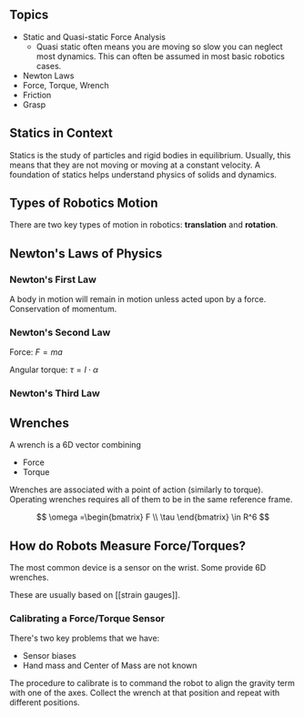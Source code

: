 ## Topics

- Static and Quasi-static Force Analysis
	- Quasi static often means you are moving so slow you can neglect most dynamics. This can often be assumed in most basic robotics cases.
- Newton Laws
- Force, Torque, Wrench
- Friction
- Grasp

## Statics in Context

Statics is the study of particles and rigid bodies in equilibrium. Usually, this means that they are not moving or moving at a constant velocity. A foundation of statics helps understand physics of solids and dynamics.

## Types of Robotics Motion

There are two key types of motion in robotics: **translation** and **rotation**. 

## Newton's Laws of Physics
### Newton's First Law

A body in motion will remain in motion unless acted upon by a force. Conservation of momentum.

### Newton's Second Law
Force:
$F=ma$

Angular torque:
$\tau=I \cdot \alpha$

### Newton's Third Law


## Wrenches

A wrench is a 6D vector combining
- Force
- Torque

Wrenches are associated with a point of action (similarly to torque). Operating wrenches requires all of them to be in the same reference frame.

$$
\omega =\begin{bmatrix}
F \\
\tau
\end{bmatrix} \in R^6
$$

## How do Robots Measure Force/Torques?

The most common device is a sensor on the wrist. Some provide 6D wrenches. 

These are usually based on [[strain gauges]].


### Calibrating a Force/Torque Sensor

There's two key problems that we have:
- Sensor biases
- Hand mass and Center of Mass are not known

The procedure to calibrate is to command the robot to align the gravity term with one of the axes. Collect the wrench at that position and repeat with different positions.